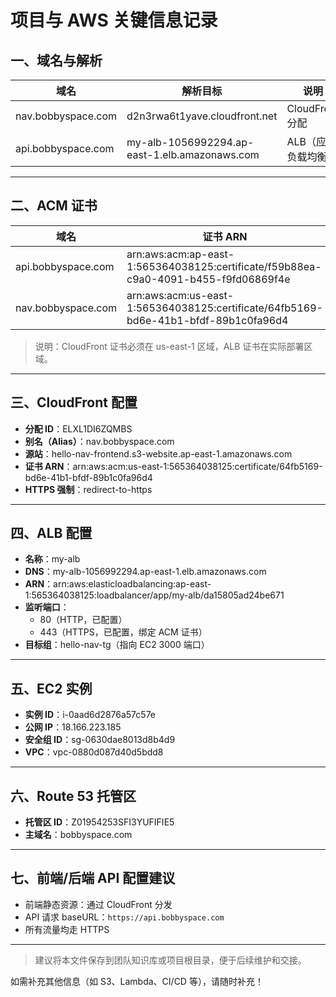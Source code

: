 # 项目与 AWS 关键信息记录

## 一、域名与解析

| 域名                  | 解析目标                                      | 说明                |
|----------------------|----------------------------------------------|---------------------|
| nav.bobbyspace.com   | d2n3rwa6t1yave.cloudfront.net                | CloudFront 分配     |
| api.bobbyspace.com   | my-alb-1056992294.ap-east-1.elb.amazonaws.com| ALB（应用负载均衡） |

---

## 二、ACM 证书

| 域名                  | 证书 ARN                                                                 | 区域         | 状态   |
|----------------------|-------------------------------------------------------------------------|--------------|--------|
| api.bobbyspace.com   | arn:aws:acm:ap-east-1:565364038125:certificate/f59b88ea-c9a0-4091-b455-f9fd06869f4e | ap-east-1    | ISSUED |
| nav.bobbyspace.com   | arn:aws:acm:us-east-1:565364038125:certificate/64fb5169-bd6e-41b1-bfdf-89b1c0fa96d4 | us-east-1    | ISSUED |

> 说明：CloudFront 证书必须在 us-east-1 区域，ALB 证书在实际部署区域。

---

## 三、CloudFront 配置

- **分配 ID**：ELXL1DI6ZQMBS
- **别名（Alias）**：nav.bobbyspace.com
- **源站**：hello-nav-frontend.s3-website.ap-east-1.amazonaws.com
- **证书 ARN**：arn:aws:acm:us-east-1:565364038125:certificate/64fb5169-bd6e-41b1-bfdf-89b1c0fa96d4
- **HTTPS 强制**：redirect-to-https

---

## 四、ALB 配置

- **名称**：my-alb
- **DNS**：my-alb-1056992294.ap-east-1.elb.amazonaws.com
- **ARN**：arn:aws:elasticloadbalancing:ap-east-1:565364038125:loadbalancer/app/my-alb/da15805ad24be671
- **监听端口**：
  - 80（HTTP，已配置）
  - 443（HTTPS，已配置，绑定 ACM 证书）
- **目标组**：hello-nav-tg（指向 EC2 3000 端口）

---

## 五、EC2 实例

- **实例 ID**：i-0aad6d2876a57c57e
- **公网 IP**：18.166.223.185
- **安全组 ID**：sg-0630dae8013d8b4d9
- **VPC**：vpc-0880d087d40d5bdd8

---

## 六、Route 53 托管区

- **托管区 ID**：Z01954253SFI3YUFIFIE5
- **主域名**：bobbyspace.com

---

## 七、前端/后端 API 配置建议

- 前端静态资源：通过 CloudFront 分发
- API 请求 baseURL：`https://api.bobbyspace.com`
- 所有流量均走 HTTPS

---

> 建议将本文件保存到团队知识库或项目根目录，便于后续维护和交接。

如需补充其他信息（如 S3、Lambda、CI/CD 等），请随时补充！ 